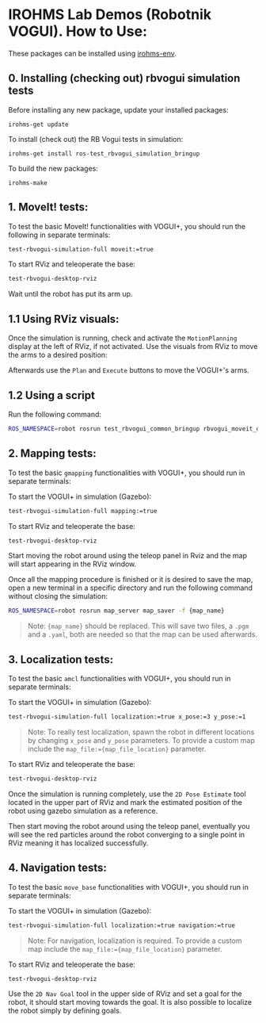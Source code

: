 # IROHMS Lab Demos (Robotnik VOGUI). How to Use:

These packages can be installed using [irohms-env](https://github.com/juandhv/tue-env).

## 0. Installing (checking out) rbvogui simulation tests

Before installing any new package, update your installed packages:

```
irohms-get update
```

To install (check out) the RB Vogui tests in simulation:

```
irohms-get install ros-test_rbvogui_simulation_bringup
```

To build the new packages:

```
irohms-make
```

## 1. MoveIt! tests:

To test the basic MoveIt! functionalities with VOGUI+, you should run the following in separate terminals:

```bash
test-rbvogui-simulation-full moveit:=true
```

To start RViz and teleoperate the base:

```bash
test-rbvogui-desktop-rviz
```

Wait until the robot has put its arm up.

## 1.1 Using RViz visuals:

Once the simulation is running, check and activate the `MotionPlanning` display at the left of RViz, if not activated. Use the visuals from RViz to move the arms to a desired position:

Afterwards use the `Plan` and `Execute` buttons to move the VOGUI+'s arms.

## 1.2 Using a script

Run the following command:

```bash
ROS_NAMESPACE=robot rosrun test_rbvogui_common_bringup rbvogui_moveit_demo.py
```

## 2. Mapping tests:

To test the basic `gmapping` functionalities with VOGUI+, you should run in separate terminals:

To start the VOGUI+ in simulation (Gazebo):

```bash
test-rbvogui-simulation-full mapping:=true
```

To start RViz and teleoperate the base:

```bash
test-rbvogui-desktop-rviz
```

Start moving the robot around using the teleop panel in Rviz and the map will start appearing in the RViz window.

Once all the mapping procedure is finished or it is desired to save the map, open a new terminal in a specific directory and run the following command without closing the simulation:

```bash
ROS_NAMESPACE=robot rosrun map_server map_saver -f {map_name}
```

> Note: `{map_name}` should be replaced. This will save two files, a `.pgm` and a `.yaml`, both are needed so that the map can be used afterwards.

## 3. Localization tests:

To test the basic `amcl` functionalities with VOGUI+, you should run in separate terminals:

To start the VOGUI+ in simulation (Gazebo):

```bash
test-rbvogui-simulation-full localization:=true x_pose:=3 y_pose:=1
```

> Note: To really test localization, spawn the robot in different locations by changing `x_pose` and `y_pose` parameters. To provide a custom map include the `map_file:={map_file_location}` parameter.

To start RViz and teleoperate the base:

```bash
test-rbvogui-desktop-rviz
```

Once the simulation is running completely, use the `2D Pose Estimate` tool located in the upper part of RViz and mark the estimated position of the robot using gazebo simulation as a reference.

Then start moving the robot around using the teleop panel, eventually you will see the red particles around the robot converging to a single point in RViz meaning it has localized successfully.

## 4. Navigation tests:

To test the basic `move_base` functionalities with VOGUI+, you should run in separate terminals:

To start the VOGUI+ in simulation (Gazebo):

```bash
test-rbvogui-simulation-full localization:=true navigation:=true
```

> Note: For navigation, localization is required. To provide a custom map include the `map_file:={map_file_location}` parameter.

To start RViz and teleoperate the base:

```bash
test-rbvogui-desktop-rviz
```


Use the `2D Nav Goal` tool in the upper side of RViz and set a goal for the robot, it should start moving towards the goal. It is also possible to localize the robot simply by defining goals.

